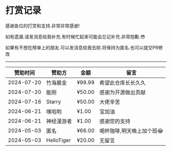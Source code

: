 # 打赏记录

感谢各位的打赏和支持.非常非常感谢!

如有遗漏.请发消息给我补充.有时候忙起来可能会忘记补充.非常抱歉.😳

如果有不想在榜单上的朋友.可以发消息给我去除.将保持为匿名.也可以提交PR修改

---

| 赞助时间       | 赞助方        | 金额     | 留言             | 
|------------|------------|--------|----------------|
| 2024-07-20 | 竹海晨金       | ¥99.99 | 希望此仓库长长久久      |
| 2024-07-20 | 能刚         | ¥50.00 | 感谢为开源做出贡献      |
| 2024-07-16 | Starry     | ¥50.00 | 大佬辛苦           |
| 2024-06-21 | 咦哈哟        | ¥1.00  | 宝加油            |
| 2024-06-21 | 神经漫游者      | ¥1.00  | 感谢您的支持         |
| 2024-05-03 | 匿名         | ¥66.00 | 喝杯咖啡,明天晚上加个班😂 |
| 2024-05-03 | HelloTiger | ¥20.00 | 无留言            |
